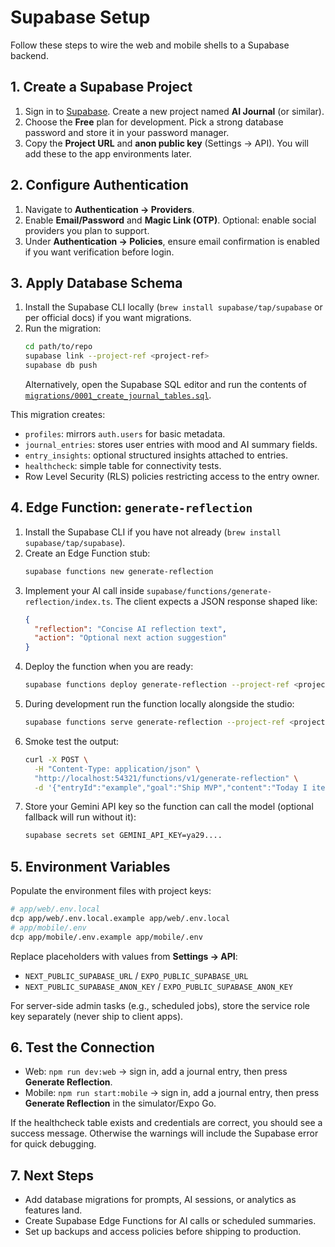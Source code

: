 # Supabase Setup

Follow these steps to wire the web and mobile shells to a Supabase backend.

## 1. Create a Supabase Project
1. Sign in to [Supabase](https://supabase.com/). Create a new project named **AI Journal** (or similar).
2. Choose the **Free** plan for development. Pick a strong database password and store it in your password manager.
3. Copy the **Project URL** and **anon public key** (Settings → API). You will add these to the app environments later.

## 2. Configure Authentication
1. Navigate to **Authentication → Providers**.
2. Enable **Email/Password** and **Magic Link (OTP)**. Optional: enable social providers you plan to support.
3. Under **Authentication → Policies**, ensure email confirmation is enabled if you want verification before login.

## 3. Apply Database Schema
1. Install the Supabase CLI locally (`brew install supabase/tap/supabase` or per official docs) if you want migrations.
2. Run the migration:
   ```bash
   cd path/to/repo
   supabase link --project-ref <project-ref>
   supabase db push
   ```
   Alternatively, open the Supabase SQL editor and run the contents of [`migrations/0001_create_journal_tables.sql`](migrations/0001_create_journal_tables.sql).

This migration creates:
- `profiles`: mirrors `auth.users` for basic metadata.
- `journal_entries`: stores user entries with mood and AI summary fields.
- `entry_insights`: optional structured insights attached to entries.
- `healthcheck`: simple table for connectivity tests.
- Row Level Security (RLS) policies restricting access to the entry owner.

## 4. Edge Function: `generate-reflection`
1. Install the Supabase CLI if you have not already (`brew install supabase/tap/supabase`).
2. Create an Edge Function stub:
   ```bash
   supabase functions new generate-reflection
   ```
3. Implement your AI call inside `supabase/functions/generate-reflection/index.ts`. The client expects a JSON response shaped like:
   ```json
   {
     "reflection": "Concise AI reflection text",
     "action": "Optional next action suggestion"
   }
   ```
4. Deploy the function when you are ready:
   ```bash
   supabase functions deploy generate-reflection --project-ref <project-ref>
   ```
5. During development run the function locally alongside the studio:
   ```bash
   supabase functions serve generate-reflection --project-ref <project-ref>
   ```
6. Smoke test the output:
   ```bash
   curl -X POST \
     -H "Content-Type: application/json" \
     "http://localhost:54321/functions/v1/generate-reflection" \
     -d '{"entryId":"example","goal":"Ship MVP","content":"Today I iterated on the journaling screen and felt energized."}'
   ```
7. Store your Gemini API key so the function can call the model (optional fallback will run without it):
   ```bash
   supabase secrets set GEMINI_API_KEY=ya29....
   ```

## 5. Environment Variables
Populate the environment files with project keys:

```bash
# app/web/.env.local
dcp app/web/.env.local.example app/web/.env.local
# app/mobile/.env
dcp app/mobile/.env.example app/mobile/.env
```

Replace placeholders with values from **Settings → API**:

- `NEXT_PUBLIC_SUPABASE_URL` / `EXPO_PUBLIC_SUPABASE_URL`
- `NEXT_PUBLIC_SUPABASE_ANON_KEY` / `EXPO_PUBLIC_SUPABASE_ANON_KEY`

For server-side admin tasks (e.g., scheduled jobs), store the service role key separately (never ship to client apps).

## 6. Test the Connection
- Web: `npm run dev:web` → sign in, add a journal entry, then press **Generate Reflection**.
- Mobile: `npm run start:mobile` → sign in, add a journal entry, then press **Generate Reflection** in the simulator/Expo Go.

If the healthcheck table exists and credentials are correct, you should see a success message. Otherwise the warnings will include the Supabase error for quick debugging.

## 7. Next Steps
- Add database migrations for prompts, AI sessions, or analytics as features land.
- Create Supabase Edge Functions for AI calls or scheduled summaries.
- Set up backups and access policies before shipping to production.
